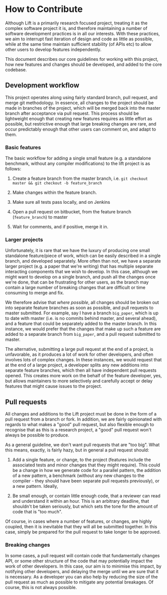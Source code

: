 # How to Contribute

Although Lift is a primarily research focused project, treating it as the complex software project it is, and therefore maintaining a number of software development practices is in all our interests. With these practices, we aim to interrupt fast iteration of design and code as little as possible, while at the same time maintain sufficient stability (of APIs etc) to allow other users to develop features independently. 

This document describes our core guidelines for working with this project, how new features and changes should be developed, and added to the core codebase.

<!-- For future reference, the first section of this document describes some of the previous practice that prompted our adoption of the contributing polices. The policies are informal, and not set in stone, hence the justification. -->

## Development workflow

This project operates along using fairly standard branch, pull request, and merge git methodology. In essence, all changes to the project should be made in branches of the project, which will be merged back into the master branch after acceptance via pull request. This process should be lightweight enough that creating new features requires as little effort as possible, but restrictive enough that large breaking changes are rare, and occur predictably enough that other users can comment on, and adapt to them. 

### Basic features

The basic workflow for adding a single small feature (e.g. a standalone benchmark, without any compiler modifications) to the lift project is as follows: 

1. Create a feature branch from the master branch, i.e. `git checkout master && git checkout -b feature_branch`

2. Make changes within the feature branch. 

3. Make sure all tests pass locally, and on Jenkins

4. Open a pull request on bitbucket, from the feature branch (`feature_branch`) to master

5. Wait for comments, and if positive, merge it in. 

### Larger projects

Unfortunately, it is rare that we have the luxury of producing one small standalone feature/piece of work, which can be easily described in a single branch, and developed separately. More often than not, we have a separate larger project (e.g. a paper that we're writing) that has multiple separate interacting components that we wish to develop. In this case, although we might want to develop on a single branch, and push all the changes once we're done, that can be frustrating for other users, as the branch may contain a large number of breaking changes that are difficult or time consuming to merge and fix.

We therefore advise that *where possible*, all changes should be broken out into separate feature branches as soon as possible, and pull requests to master submitted. For example, say I have a branch `big_paper`, which is up to date with master (i.e. is no commits behind master, and several ahead), and a feature that could be separately added to the master branch. In this instance, we would prefer that the changes that make up such a feature are added to a separate branch from `big_paper`, and a pull request submitted to master. 

The alternative, submitting a large pull request at the end of a project, is unfavorable, as it produces a lot of work for other developers, and often involves lots of complex changes. In these instances, we would request that at the end of a large project, a developer splits any new additions into separate feature branches, which then all have independent pull requests opened. This creates more work on the behalf of the feature developer, yes, but allows maintainers to more selectively and carefully accept or delay features that might cause issues to the project.  

## Pull requests

All changes and additions to the Lift project must be done in the form of a pull request from a branch or fork. In addition, we are fairly opinionated with regards to what makes a "good" pull request, but also flexible enough to recognise that as this is a research project, a "good" pull request won't always be possible to produce. 

As a general guideline, we don't want pull requests that are "too big". What this means, exactly, is fairly hazy, but in general a pull request should:

1) Add a single feature, or change, to the project (features include the associated tests and minor changes that they might require). This could be a change in how we generate code for a parallel pattern, the addition of a new pattern, a benchmark (without any new changes to the compiler - they should have been separate pull requests previously), or a new pattern. Ideally, 

2) Be small enough, or contain little enough code, that a reviewer can read and understand it within an hour. This is an arbitrary deadline, that shouldn't be taken seriously, but which sets the tone for the amount of code that is "too much".

Of course, in cases where a number of features, or changes, are highly coupled, then it is inevitable that they will all be submitted together. In this case, simply be prepared for the pull request to take longer to be approved.

### Breaking changes

In some cases, a pull request will contain code that fundamentally changes API, or some other structure of the code that may potentially impact the work of other developers. In this case, our aim is to minimise this impact, by notifying other developers, and delaying the merge until we are sure that it is necessary.  As a developer you can also help by reducing the size of the pull request as much as possible to mitigate any potential breakages. Of course, this is not always possible. 